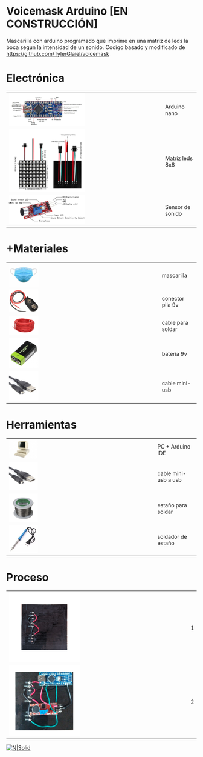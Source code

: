 # Voicemask Arduino [EN CONSTRUCCIÓN]
Mascarilla con arduino programado que imprime en una matriz de leds la boca segun la intensidad de un sonido. Codigo basado y modificado de https://github.com/TylerGlaiel/voicemask

# Electrónica
|   |   |
|---|---|
|<img src="img/arduino/arduino-nano.jpg" width="50%"/>| Arduino nano   |
|<img src="img/arduino/matrix-led.jpg" width="50%"/>| Matriz leds 8x8   |
|<img src="img/arduino/microphone.jpg" width="50%"/>| Sensor de sonido   |


# +Materiales
|   |   |
|---|---|
|<img src="img/material/mask.jpg" width="20%"/>| mascarilla   |
|<img src="img/material/cable-9v.jpg" width="20%"/>| conector pila 9v   |
|<img src="img/material/cable.jpg" width="20%"/>| cable para soldar  |
|<img src="img/material/pila-9v.jpg" width="20%"/>| bateria 9v   |
|<img src="img/material/mini-usb.jpg" width="20%"/>| cable mini-usb  |

# Herramientas
|   |   |
|---|---|
|<img src="img/tool/pc.jpg" width="20%"/>| PC + Arduino IDE   |
|<img src="img/material/mini-usb.jpg" width="20%"/>| cable mini-usb a usb   |
|<img src="img/tool/tin.jpg" width="20%"/>| estaño para soldar  |
|<img src="img/tool/welder.jpg" width="20%"/>| soldador de estaño   |

# Proceso
|   |   |
|---|---|
|<img src="img/process/step1.jpg" width="40%"/>|  1   |
|<img src="img/process/final.jpg" width="40%"/>| 2  |

[![N|Solid](https://i.imgur.com/DOMgrz2.png)](https://twitter.com/d4nijerez) 